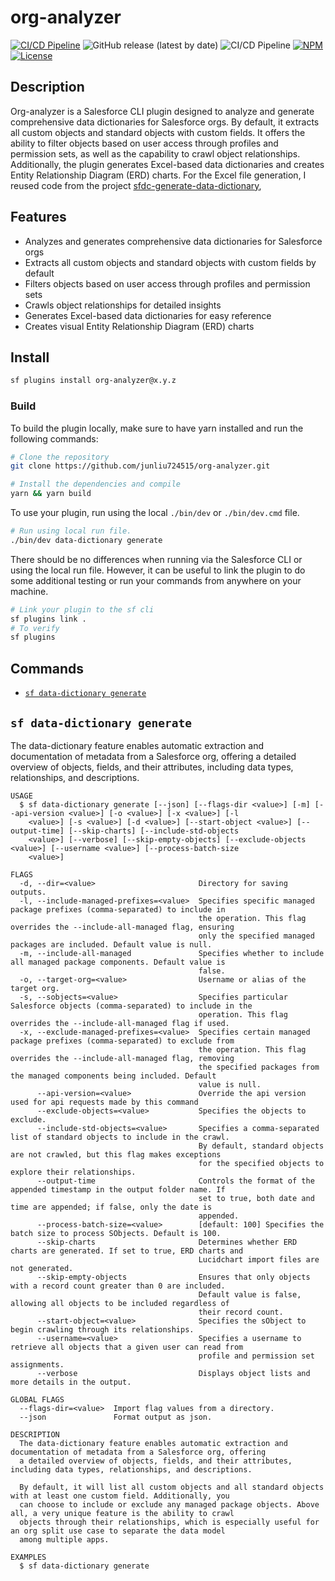 # org-analyzer

[![CI/CD Pipeline](https://github.com/junliu724515/org-analyzer/actions/workflows/create-github-release.yml/badge.svg)](https://github.com/junliu724515/org-analyzer/actions/workflows/create-github-release.yml) ![GitHub release (latest by date)](https://img.shields.io/github/v/release/junliu724515/org-analyzer.svg?include_prereleases) ![CI/CD Pipeline](https://github.com/junliu724515/org-analyzer/actions/workflows/onRelease.yml/badge.svg) [![NPM](https://img.shields.io/npm/v/org-analyzer.svg?label=org-analyzer)](https://www.npmjs.com/package/org-analyzer) [![License](https://img.shields.io/badge/License-MIT-yellow.svg)](https://raw.githubusercontent.com/salesforcecli/org-analyzer/main/LICENSE.txt)

[//]: # '[![Downloads/week](https://img.shields.io/npm/dw/org-analyzer.svg)](https://npmjs.org/package/org-analyzer)'

## Description

Org-analyzer is a Salesforce CLI plugin designed to analyze and generate comprehensive data dictionaries for Salesforce orgs. By default, it extracts all custom objects and standard objects with custom fields. It offers the ability to filter objects based on user access through profiles and permission sets, as well as the capability to crawl object relationships. Additionally, the plugin generates Excel-based data dictionaries and creates Entity Relationship Diagram (ERD) charts. For the Excel file generation, I reused code from the project [sfdc-generate-data-dictionary](https://github.com/gavignon/sfdc-generate-data-dictionary),

## Features

- Analyzes and generates comprehensive data dictionaries for Salesforce orgs
- Extracts all custom objects and standard objects with custom fields by default
- Filters objects based on user access through profiles and permission sets
- Crawls object relationships for detailed insights
- Generates Excel-based data dictionaries for easy reference
- Creates visual Entity Relationship Diagram (ERD) charts

## Install

```bash
sf plugins install org-analyzer@x.y.z
```

### Build

To build the plugin locally, make sure to have yarn installed and run the following commands:

```bash
# Clone the repository
git clone https://github.com/junliu724515/org-analyzer.git

# Install the dependencies and compile
yarn && yarn build
```

To use your plugin, run using the local `./bin/dev` or `./bin/dev.cmd` file.

```bash
# Run using local run file.
./bin/dev data-dictionary generate
```

There should be no differences when running via the Salesforce CLI or using the local run file. However, it can be useful to link the plugin to do some additional testing or run your commands from anywhere on your machine.

```bash
# Link your plugin to the sf cli
sf plugins link .
# To verify
sf plugins
```

## Commands

<!-- commands -->
* [`sf data-dictionary generate`](#sf-data-dictionary-generate)

## `sf data-dictionary generate`

The data-dictionary feature enables automatic extraction and documentation of metadata from a Salesforce org, offering a detailed overview of objects, fields, and their attributes, including data types, relationships, and descriptions.

```
USAGE
  $ sf data-dictionary generate [--json] [--flags-dir <value>] [-m] [--api-version <value>] [-o <value>] [-x <value>] [-l
    <value>] [-s <value>] [-d <value>] [--start-object <value>] [--output-time] [--skip-charts] [--include-std-objects
    <value>] [--verbose] [--skip-empty-objects] [--exclude-objects <value>] [--username <value>] [--process-batch-size
    <value>]

FLAGS
  -d, --dir=<value>                       Directory for saving outputs.
  -l, --include-managed-prefixes=<value>  Specifies specific managed package prefixes (comma-separated) to include in
                                          the operation. This flag overrides the --include-all-managed flag, ensuring
                                          only the specified managed packages are included. Default value is null.
  -m, --include-all-managed               Specifies whether to include all managed package components. Default value is
                                          false.
  -o, --target-org=<value>                Username or alias of the target org.
  -s, --sobjects=<value>                  Specifies particular Salesforce objects (comma-separated) to include in the
                                          operation. This flag overrides the --include-all-managed flag if used.
  -x, --exclude-managed-prefixes=<value>  Specifies certain managed package prefixes (comma-separated) to exclude from
                                          the operation. This flag overrides the --include-all-managed flag, removing
                                          the specified packages from the managed components being included. Default
                                          value is null.
      --api-version=<value>               Override the api version used for api requests made by this command
      --exclude-objects=<value>           Specifies the objects to exclude.
      --include-std-objects=<value>       Specifies a comma-separated list of standard objects to include in the crawl.
                                          By default, standard objects are not crawled, but this flag makes exceptions
                                          for the specified objects to explore their relationships.
      --output-time                       Controls the format of the appended timestamp in the output folder name. If
                                          set to true, both date and time are appended; if false, only the date is
                                          appended.
      --process-batch-size=<value>        [default: 100] Specifies the batch size to process SObjects. Default is 100.
      --skip-charts                       Determines whether ERD charts are generated. If set to true, ERD charts and
                                          Lucidchart import files are not generated.
      --skip-empty-objects                Ensures that only objects with a record count greater than 0 are included.
                                          Default value is false, allowing all objects to be included regardless of
                                          their record count.
      --start-object=<value>              Specifies the sObject to begin crawling through its relationships.
      --username=<value>                  Specifies a username to retrieve all objects that a given user can read from
                                          profile and permission set assignments.
      --verbose                           Displays object lists and more details in the output.

GLOBAL FLAGS
  --flags-dir=<value>  Import flag values from a directory.
  --json               Format output as json.

DESCRIPTION
  The data-dictionary feature enables automatic extraction and documentation of metadata from a Salesforce org, offering
  a detailed overview of objects, fields, and their attributes, including data types, relationships, and descriptions.

  By default, it will list all custom objects and all standard objects with at least one custom field. Additionally, you
  can choose to include or exclude any managed package objects. Above all, a very unique feature is the ability to crawl
  objects through their relationships, which is especially useful for an org split use case to separate the data model
  among multiple apps.

EXAMPLES
  $ sf data-dictionary generate
```
<!-- commandsstop -->
